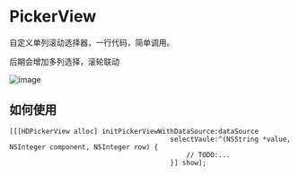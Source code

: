 # PickerView
自定义单列滚动选择器，一行代码，简单调用。

后期会增加多列选择，滚轮联动

![image](https://github.com/HoHoDoDo/PickerView/blob/master/PickerView/screenshots/PickerViewTest.gif?raw=true)

如何使用
------

```
[[[HDPickerView alloc] initPickerViewWithDataSource:dataSource
                                        selectVaule:^(NSString *value, NSInteger component, NSInteger row) {
                                            // TODO:...
                                        }] show];
```
